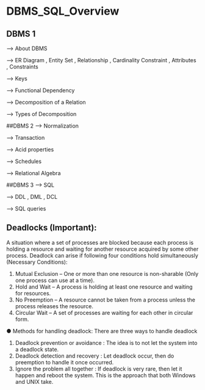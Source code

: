 # DBMS_SQL_Overview

## DBMS 1
--> About DBMS 


--> ER Diagram , Entity Set , Relationship , Cardinality Constraint , Attributes , Constraints


--> Keys


--> Functional Dependency


--> Decomposition of a Relation


--> Types of Decomposition


##DBMS 2
--> Normalization


--> Transaction 


--> Acid properties


--> Schedules


--> Relational Algebra

##DBMS 3
--> SQL 


--> DDL , DML , DCL 


--> SQL queries 


## Deadlocks (Important):
A situation where a set of processes are blocked because each process is holding a
resource and waiting for another resource acquired by some other process. Deadlock
can arise if following four conditions hold simultaneously (Necessary Conditions):
1. Mutual Exclusion – One or more than one resource is non-sharable (Only one
process can use at a time).
2. Hold and Wait – A process is holding at least one resource and waiting for
resources.
3. No Preemption – A resource cannot be taken from a process unless the process
releases the resource.
4. Circular Wait – A set of processes are waiting for each other in circular form.

● Methods for handling deadlock: There are three ways to handle deadlock
1. Deadlock prevention or avoidance : The idea is to not let the system into a
deadlock state.
2. Deadlock detection and recovery : Let deadlock occur, then do preemption to
handle it once occurred.
3. Ignore the problem all together : If deadlock is very rare, then let it happen and
reboot the system. This is the approach that both Windows and UNIX take.
